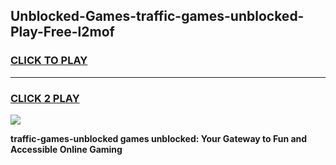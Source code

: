 
## Unblocked-Games-traffic-games-unblocked-Play-Free-l2mof
<h3>
<a href="https://premium76.site?title=traffic-games-unblocked&ref=19M">CLICK TO PLAY</a></h3>
<hr>

<h3>
<a href="https://premium76.site?title=traffic-games-unblocked&ref=19M">CLICK 2 PLAY</a>
  
</h3>

<a href="https://premium76.site?title=traffic-games-unblocked&ref=19M"><img src="https://clearcache.store/games.png"></a>


**traffic-games-unblocked games unblocked: Your Gateway to Fun and Accessible Online Gaming**
